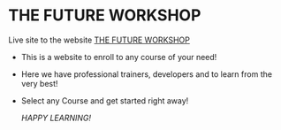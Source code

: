 # THE FUTURE WORKSHOP

Live site to the website [THE FUTURE WORKSHOP](https://wizardly-wilson-1a1607.netlify.app/)

- This is a website to enroll to any course of your need!
- Here we have professional trainers, developers and to learn from the very best!
- Select any Course and get started right away!

  _HAPPY LEARNING!_
